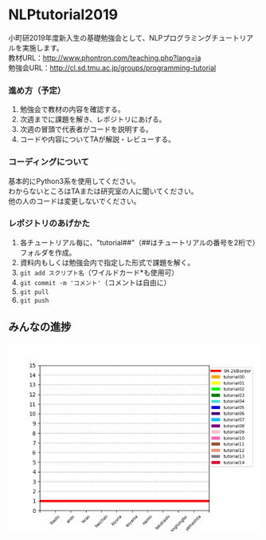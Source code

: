 # NLPtutorial2019
小町研2019年度新入生の基礎勉強会として、NLPプログラミングチュートリアルを実施します。  
教材URL：http://www.phontron.com/teaching.php?lang=ja  
勉強会URL：http://cl.sd.tmu.ac.jp/groups/programming-tutorial

### 進め方（予定）
1. 勉強会で教材の内容を確認する。
2. 次週までに課題を解き、レポジトリにあげる。
3. 次週の冒頭で代表者がコードを説明する。
4. コードや内容についてTAが解説・レビューする。

### コーディングについて
基本的にPython3系を使用してください。  
わからないところはTAまたは研究室の人に聞いてください。  
他の人のコードは変更しないでください。

### レポジトリのあげかた
1. 各チュートリアル毎に、"tutorial##"（##はチュートリアルの番号を2桁で）フォルダを作成。
2. 資料内もしくは勉強会内で指定した形式で課題を解く。
3. `git add スクリプト名`（ワイルドカード*も使用可）
4. `git commit -m 'コメント'`（コメントは自由に）
5. `git pull`
6. `git push`

## みんなの進捗
![progress](https://github.com/tmu-nlp/NLPtutorial2019/blob/master/progress.png) 

